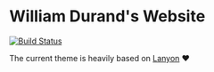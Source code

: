 William Durand's Website
========================

[![Build
Status](https://travis-ci.org/willdurand/willdurand.github.io.png?branch=master)](https://travis-ci.org/willdurand/willdurand.github.io)

The current theme is heavily based on [Lanyon](https://github.com/poole/lanyon) :heart:
